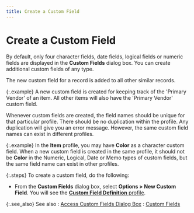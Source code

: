 ```yaml
---
title: Create a Custom Field
---
```


# Create a Custom Field


By default, only four character fields, date fields, logical fields  or numeric fields are displayed in the **Custom 
 Fields** dialog box. You can create additional custom fields of any  type.


The new custom field for a record is added to all other similar records.


{:.example}
A new custom field is created for keeping  track of the 'Primary Vendor' of an item. All other items will also have  the 'Primary Vendor' custom field.


Whenever custom fields are created, the field names should be unique  for that particular profile. There should be no duplication within the  profile. Any duplication will give you an error message. However, the  same custom field names can exist in different profiles.


{:.example}
In the **Item**  profile, you may have **Color** as  a character custom field. When a new custom field is created in the same  profile, it should not be **Color**  in the Numeric, Logical, Date or Memo types of custom fields, but the  same field name can exist in other profiles.


{:.steps}
To create a custom field, do the following:

- From the **Custom Fields** dialog box, select **Options &gt; New Custom Field**. You will  see the [**Custom 
 Field Definition** profile]({{site.sc_baseurl}}/options/miscellaneous-set-up/custom-fields/custom-field-definition-profile/custom_field_definition_profile.html).



{:.see_also}
See also
: [Access  Custom Fields Dialog Box]({{site.sc_baseurl}}/options/miscellaneous-set-up/custom-fields/creating_user_defined_custom_fields.html)
: [Custom Fields]({{site.sc_baseurl}}/options/miscellaneous-set-up/custom-fields/custom_fields_setupco.html)
